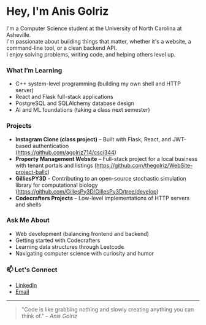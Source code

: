 # Hey, I'm Anis Golriz

I'm a Computer Science student at the University of North Carolina at Asheville.  
I'm passionate about building things that matter, whether it's a website, a command-line tool, or a clean backend API.  
I enjoy solving problems, writing code, and helping others level up.

### What I’m Learning
- C++ system-level programming (building my own shell and HTTP server)
- React and Flask full-stack applications
- PostgreSQL and SQLAlchemy database design
- AI and ML foundations (taking a class next semester)

### Projects
- **Instagram Clone (class project)** – Built with Flask, React, and JWT-based authentication  
  (https://github.com/agolriz714/csci344)
- **Property Management Website** – Full-stack project for a local business with tenant portals and listings
  (https://github.com/thegolriz/WebSite-project-ballc)
- **GilliesPY3D** - Contributing to an open-source stochastic simulation library for computational biology
  (https://github.com/GillesPy3D/GillesPy3D/tree/develop)
- **Codecrafters Projects** – Low-level implementations of HTTP servers and shells

### Ask Me About
- Web development (balancing frontend and backend)
- Getting started with Codecrafters
- Learning data structures through Leetcode
- Navigating computer science with curiosity and humor


### 📫 Let's Connect
- [LinkedIn](https://www.linkedin.com/in/anisgolriz/)
- [Email](anisgolriz714@gmail.com) 


---

> "Code is like grabbing nothing and slowly creating anything you can think of." – *Anis Golriz*





